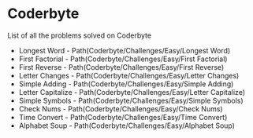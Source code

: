 # Coderbyte
List of all the problems solved on Coderbyte

- Longest Word - Path(Coderbyte/Challenges/Easy/Longest Word)
- First Factorial - Path(Coderbyte/Challenges/Easy/First Factorial)
- First Reverse - Path(Coderbyte/Challenges/Easy/First Reverse)
- Letter Changes - Path(Coderbyte/Challenges/Easy/Letter Changes) 
- Simple Adding - Path(Coderbyte/Challenges/Easy/Simple Adding)
- Letter Capitalize - Path(Coderbyte/Challenges/Easy/Letter Capitalize)
- Simple Symbols - Path(Coderbyte/Challenges/Easy/Simple Symbols)
- Check Nums - Path(Coderbyte/Challenges/Easy/Check Nums)
- Time Convert - Path(Coderbyte/Challenges/Easy/Time Convert)
- Alphabet Soup - Path(Coderbyte/Challenges/Easy/Alphabet Soup)

